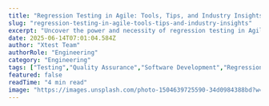```yaml
---
title: "Regression Testing in Agile: Tools, Tips, and Industry Insights"
slug: "regression-testing-in-agile-tools-tips-and-industry-insights"
excerpt: "Uncover the power and necessity of regression testing in Agile! Delve into this comprehensive guide, which breaks down the significance of regression testing in agile development, how it enhances product quality, and techniques to make it more efficient. Stay ahead in the ever-evolving tech world by mastering this crucial technique in software development."
date: 2025-06-14T07:01:04.584Z
author: "Xtest Team"
authorRole: "Engineering"
category: "Engineering"
tags: ["Testing","Quality Assurance","Software Development","Regression","Test Suite"]
featured: false
readTime: "4 min read"
image: "https://images.unsplash.com/photo-1504639725590-34d0984388bd?w=1200&h=600&fit=crop"
---
```


